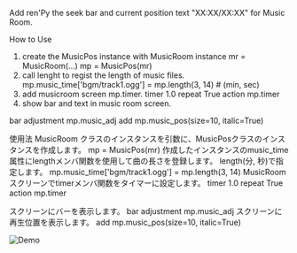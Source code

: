 Add ren'Py the seek bar and current position text "XX:XX/XX:XX" for Music Room.

How to Use
1. create the MusicPos instance with MusicRoom instance
mr = MusicRoom(...)
mp = MusicPos(mr)
2. call lenght to regist the length of music files.
mp.music_time['bgm/track1.ogg'] = mp.length(3, 14) # (min, sec)
3. add musicroom screen mp.timer.
timer 1.0 repeat True action mp.timer
4. show bar and text in music room screen.

bar adjustment mp.music_adj
add mp.music_pos(size=10, italic=True)


使用法
MusicRoom クラスのインスタンスを引数に、MusicPosクラスのインスタンスを作成します。
mp = MusicPos(mr)
作成したインスタンスのmusic_time属性にlengthメンバ関数を使用して曲の長さを登録します。
length(分, 秒)で指定します。
mp.music_time['bgm/track1.ogg'] = mp.length(3, 14)
MusicRoomスクリーンでtimerメンバ関数をタイマーに設定します。
timer 1.0 repeat True action mp.timer

スクリーンにバーを表示します。
bar adjustment mp.music_adj
スクリーンに再生位置を表示します。
add mp.music_pos(size=10, italic=True)

![Demo](https://dl.dropboxusercontent.com/s/cyfizgl2pvk8w9x/musicroom2.png)
